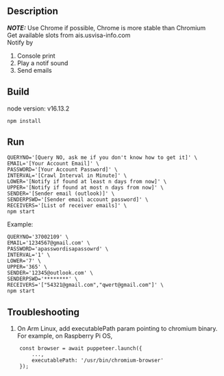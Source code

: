 ## Description
**_NOTE:_**  Use Chrome if possible, Chrome is more stable than Chromium   
Get available slots from ais.usvisa-info.com  
Notify by  
<ol>
    <li>Console print</li>
    <li>Play a notif sound</li>
    <li>Send emails</li>
</ol>

## Build
node version: v16.13.2
```
npm install
```

## Run
```
QUERYNO='[Query NO, ask me if you don't know how to get it]' \
EMAIL='[Your Account Email]' \
PASSWORD='[Your Account Password]' \
INTERVAL='[Crawl Interval in Minute]' \
LOWER='[Notify if found at least n days from now]' \
UPPER='[Notify if found at most n days from now]' \
SENDER='[Sender email (outlook)]' \
SENDERPSWD='[Sender email account password]' \
RECEIVERS='[List of receiver emails]' \
npm start
```

Example:
```
QUERYNO='37002109' \
EMAIL='1234567@gmail.com' \
PASSWORD='apasswordisapassowrd' \
INTERVAL='1' \
LOWER='7' \
UPPER='365' \
SENDER='12345@outlook.com' \
SENDERPSWD='********' \
RECEIVERS='["54321@gmail.com","qwert@gmail.com"]' \
npm start
```

## Troubleshooting
1. On Arm Linux, add executablePath param pointing to chromium binary. For example, on Raspberry Pi OS, 
```
    const browser = await puppeteer.launch({
        ...,
        executablePath: '/usr/bin/chromium-browser'
    });
```
